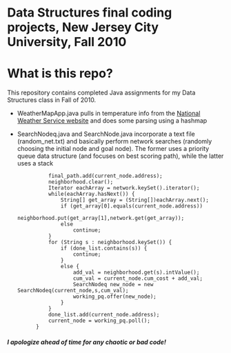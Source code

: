 # Data Structures final coding projects, New Jersey City University, Fall 2010

# What is this repo?
This repository contains completed Java assignments for my Data Structures class in Fall of 2010. 

- WeatherMapApp.java pulls in temperature info from the [National Weather Service website](http://iwin.nws.noaa.gov/iwin/nj/hourly.html) and does some parsing using a hashmap

- SearchNodeq.java and SearchNode.java incorporate a text file (random_net.txt) and basically perform network searches (randomly choosing the initial node and goal node). The former uses a priority queue data structure (and focuses on best scoring path), while the latter uses a stack

				final_path.add(current_node.address);
				neighborhood.clear();
				Iterator eachArray = network.keySet().iterator();
				while(eachArray.hasNext()) {
					String[] get_array = (String[])eachArray.next();
					if (get_array[0].equals(current_node.address))
						neighborhood.put(get_array[1],network.get(get_array));
					else 
						continue;	
				}				
				for (String s : neighborhood.keySet()) {
					if (done_list.contains(s)) {
						continue;
					}
					else {
						add_val = neighborhood.get(s).intValue();
						cum_val = current_node.cum_cost + add_val;
						SearchNodeq new_node = new SearchNodeq(current_node,s,cum_val);
						working_pq.offer(new_node);
					}	
				}
				done_list.add(current_node.address);
				current_node = working_pq.poll();
			}


##### I apologize ahead of time for any chaotic or bad code!

